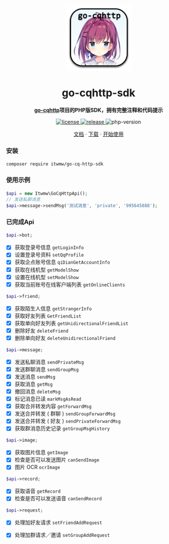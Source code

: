 <p align="center">
  <a href="https://ishkong.github.io/go-cqhttp-docs/">
    <img src="winres/icon.png" width="180" height="180" alt="go-cqhttp">
  </a>
</p>

<div align="center">

# go-cqhttp-sdk

**[go-cqhttp](https://github.com/Mrs4s/go-cqhttp)项目的PHP版SDK，拥有完整注释和代码提示**

</div>

<p align="center">
  <a href="https://raw.githubusercontent.com/MicroDreamTeam/go-cq-http-sdk/master/LICENSE">
    <img src="https://img.shields.io/github/license/MicroDreamTeam/go-cq-http-sdk" alt="license">
  </a>
  <a href="https://packagist.org/packages/itwmw/go-cq-http-sdk">
    <img src="https://img.shields.io/packagist/v/itwmw/go-cq-http-sdk" alt="release">
  </a>
    <img src="https://img.shields.io/packagist/dependency-v/itwmw/go-cq-http-sdk/php" alt="php-version">

</p>

<p align="center">
  <a href="https://docs.go-cqhttp.org/">文档</a>
  ·
  <a href="https://github.com/Mrs4s/go-cqhttp/releases">下载</a>
  ·
  <a href="https://docs.go-cqhttp.org/guide/quick_start.html">开始使用</a>
</p>

### 安装
```shell
composer require itwmw/go-cq-http-sdk
```
### 使用示例
```php
$api = new Itwmw\GoCqHttpApi();
// 发送私聊消息
$api->message->sendMsg('测试消息', 'private', '995645888');
```

### 已完成Api

```php
$api->bot;
```
- [x] 获取登录号信息 `getLoginInfo`
- [x] 设置登录号资料 `setQqProfile`
- [x] 获取企点账号信息 `qiDianGetAccountInfo`
- [x] 获取在线机型 `getModelShow`
- [x] 设置在线机型 `setModelShow`
- [x] 获取当前账号在线客户端列表 `getOnlineClients`

```php
$api->friend;
```
- [x] 获取陌生人信息 `getStrangerInfo`
- [x] 获取好友列表 `GetFriendList`
- [x] 获取单向好友列表 `getUnidirectionalFriendList`
- [x] 删除好友 `deleteFriend`
- [x] 删除单向好友 `deleteUnidirectionalFriend`

```php
$api->message;
```
- [x] 发送私聊消息 `sendPrivateMsg`
- [x] 发送群聊消息 `sendGroupMsg`
- [x] 发送消息 `sendMsg`
- [x] 获取消息 `getMsg`
- [x] 撤回消息 `deleteMsg`
- [x] 标记消息已读 `markMsgAsRead`
- [x] 获取合并转发内容 `getForwardMsg`
- [x] 发送合并转发 ( 群聊 ) `sendGroupForwardMsg`
- [x] 发送合并转发 ( 好友 ) `sendPrivateForwardMsg`
- [x] 获取群消息历史记录 `getGroupMsgHistory`

```php
$api->image;
```
- [x] 获取图片信息 `getImage`
- [x] 检查是否可以发送图片 `canSendImage`
- [x] 图片 OCR `ocrImage`

```php
$api->record;
```
- [x] 获取语音 `getRecord`
- [x] 检查是否可以发送语音 `canSendRecord`

```php
$api->request;
```
- [x] 处理加好友请求 `setFriendAddRequest`
- [x] 处理加群请求／邀请 `setGroupAddRequest`

